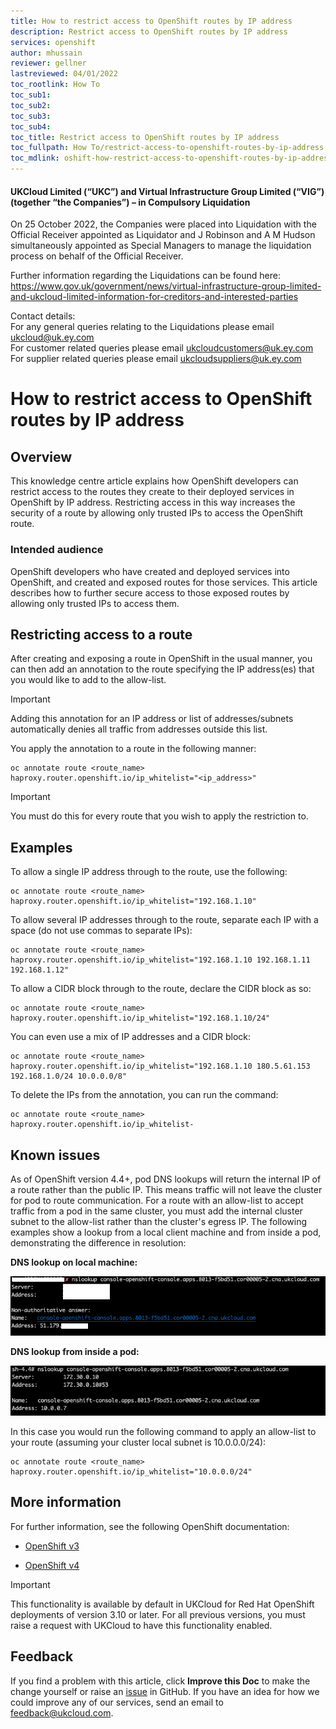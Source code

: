 ```yaml
---
title: How to restrict access to OpenShift routes by IP address
description: Restrict access to OpenShift routes by IP address
services: openshift
author: mhussain
reviewer: gellner
lastreviewed: 04/01/2022
toc_rootlink: How To
toc_sub1:
toc_sub2:
toc_sub3:
toc_sub4:
toc_title: Restrict access to OpenShift routes by IP address
toc_fullpath: How To/restrict-access-to-openshift-routes-by-ip-address.md
toc_mdlink: oshift-how-restrict-access-to-openshift-routes-by-ip-address.md
---
```


#### UKCloud Limited (“UKC”) and Virtual Infrastructure Group Limited (“VIG”) (together “the Companies”) – in Compulsory Liquidation

On 25 October 2022, the Companies were placed into Liquidation with the Official Receiver appointed as Liquidator and J Robinson and A M Hudson simultaneously appointed as Special Managers to manage the liquidation process on behalf of the Official Receiver.

Further information regarding the Liquidations can be found here: <https://www.gov.uk/government/news/virtual-infrastructure-group-limited-and-ukcloud-limited-information-for-creditors-and-interested-parties>

Contact details:<br>
For any general queries relating to the Liquidations please email <ukcloud@uk.ey.com><br>
For customer related queries please email <ukcloudcustomers@uk.ey.com><br>
For supplier related queries please email <ukcloudsuppliers@uk.ey.com>

# How to restrict access to OpenShift routes by IP address

## Overview

This knowledge centre article explains how OpenShift developers can restrict access to the routes they create to their deployed services in OpenShift by IP address. Restricting access in this way increases the security of a route by allowing only trusted IPs to access the OpenShift route.

### Intended audience

OpenShift developers who have created and deployed services into OpenShift, and created and exposed routes for those services. This article describes how to further secure access to those exposed routes by allowing only trusted IPs to access them.

## Restricting access to a route

After creating and exposing a route in OpenShift in the usual manner, you can then add an annotation to the route specifying the IP address(es) that you would like to add to the allow-list.

> [!IMPORTANT]
> Adding this annotation for an IP address or list of addresses/subnets automatically denies all traffic from addresses outside this list.

You apply the annotation to a route in the following manner:

    oc annotate route <route_name> haproxy.router.openshift.io/ip_whitelist="<ip_address>"

> [!IMPORTANT]
> You must do this for every route that you wish to apply the restriction to.

## Examples

To allow a single IP address through to the route, use the following:

    oc annotate route <route_name> haproxy.router.openshift.io/ip_whitelist="192.168.1.10"

To allow several IP addresses through to the route, separate each IP with a space (do not use commas to separate IPs):

    oc annotate route <route_name> haproxy.router.openshift.io/ip_whitelist="192.168.1.10 192.168.1.11 192.168.1.12"

To allow a CIDR block through to the route, declare the CIDR block as so:

    oc annotate route <route_name> haproxy.router.openshift.io/ip_whitelist="192.168.1.10/24"

You can even use a mix of IP addresses and a CIDR block:

    oc annotate route <route_name> haproxy.router.openshift.io/ip_whitelist="192.168.1.10 180.5.61.153 192.168.1.0/24 10.0.0.0/8"

To delete the IPs from the annotation, you can run the command:

    oc annotate route <route_name> haproxy.router.openshift.io/ip_whitelist-
    
## Known issues   

As of OpenShift version 4.4+, pod DNS lookups will return the internal IP of a route rather than the public IP. This means traffic will not leave the cluster for pod to route communication. For a route with an allow-list to accept traffic from a pod in the same cluster, you must add the internal cluster subnet to the allow-list rather than the cluster's egress IP. The following examples show a lookup from a local client machine and from inside a pod, demonstrating the difference in resolution:

**DNS lookup on local machine:**

 ![Local machine lookup](images/oshift-local-lookup.png)

**DNS lookup from inside a pod:**

 ![Pod lookup](images/oshift-pod-lookup.png)

In this case you would run the following command to apply an allow-list to your route (assuming your cluster local subnet is 10.0.0.0/24):

    oc annotate route <route_name> haproxy.router.openshift.io/ip_whitelist="10.0.0.0/24"

## More information

For further information, see the following OpenShift documentation:

- [OpenShift v3](https://docs.openshift.com/container-platform/3.11/architecture/networking/routes.html)

- [OpenShift v4](https://docs.openshift.com/container-platform/4.9/networking/routes/route-configuration.html)

> [!IMPORTANT]
> This functionality is available by default in UKCloud for Red Hat OpenShift deployments of version 3.10 or later. For all previous versions, you must raise a request with UKCloud to have this functionality enabled.

## Feedback

If you find a problem with this article, click **Improve this Doc** to make the change yourself or raise an [issue](https://github.com/UKCloud/documentation/issues) in GitHub. If you have an idea for how we could improve any of our services, send an email to <feedback@ukcloud.com>.

